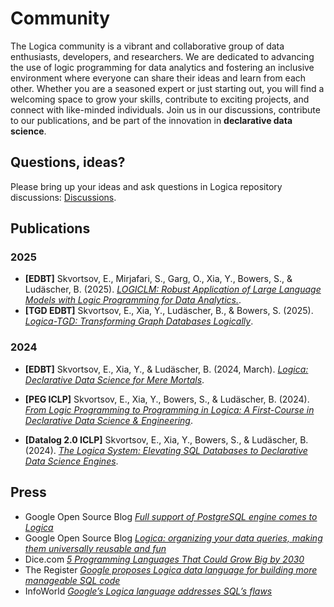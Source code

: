 # Community

The Logica community is a vibrant and collaborative group of data enthusiasts, developers, and researchers. We are dedicated to advancing the use of logic programming for data analytics and fostering an inclusive environment where everyone can share their ideas and learn from each other. Whether you are a seasoned expert or just starting out, you will find a welcoming space to grow your skills, contribute to exciting projects, and connect with like-minded individuals. Join us in our discussions, contribute to our publications, and be part of the innovation in **declarative data science**.

## Questions, ideas?

Please bring up your ideas and ask questions in Logica repository discussions: [Discussions](https://github.com/EvgSkv/logica/discussions).

## Publications

### 2025
- **[EDBT]** Skvortsov, E., Mirjafari, S., Garg, O., Xia, Y., Bowers, S., & Ludäscher, B. (2025). [*LOGICLM: Robust Application of Large Language Models with Logic Programming for Data Analytics.*](https://openproceedings.org/2025/conf/edbt/paper-314.pdf). 
- **[TGD EDBT]** Skvortsov, E., Xia, Y., Ludäscher, B., & Bowers, S. (2025). [*Logica-TGD: Transforming Graph Databases Logically*](https://edbticdt2025.upc.edu/files/TGD/TGD-4.pdf).


### 2024

- **[EDBT]** Skvortsov, E., Xia, Y., & Ludäscher, B. (2024, March). [*Logica: Declarative Data Science for Mere Mortals*](https://openproceedings.org/2024/conf/edbt/paper-253.pdf).

- **[PEG ICLP]** Skvortsov, E., Xia, Y., Bowers, S., & Ludäscher, B. (2024). [*From Logic Programming to Programming in Logica: A First-Course in Declarative Data Science & Engineering*](https://ceur-ws.org/Vol-3799/paper6PEG2.0.pdf).
- **[Datalog 2.0 ICLP]** Skvortsov, E., Xia, Y., Bowers, S., & Ludäscher, B. (2024). [*The Logica System: Elevating SQL Databases to Declarative Data Science Engines*](https://ceur-ws.org/Vol-3801/short5.pdf).

## Press
- Google Open Source Blog [*Full support of PostgreSQL engine comes to Logica*](https://opensource.googleblog.com/2023/09/full-support-of-postgresql-engine-comes-to-logica.html)
- Google Open Source Blog [*Logica: organizing your data queries, making them universally reusable and fun*](https://opensource.googleblog.com/2021/04/logica-organizing-your-data-queries.html)
- Dice.com [*5 Programming Languages That Could Grow Big by 2030*](https://www.dice.com/career-advice/5-programming-languages-that-could-grow-big-by-2030)
- The Register [*Google proposes Logica data language for building more manageable SQL code*](https://www.theregister.com/2021/04/15/google_logica_language/)
- InfoWorld [*Google’s Logica language addresses SQL’s flaws*](https://www.infoworld.com/article/2264479/googles-logica-language-addresses-sqls-flaws.html)